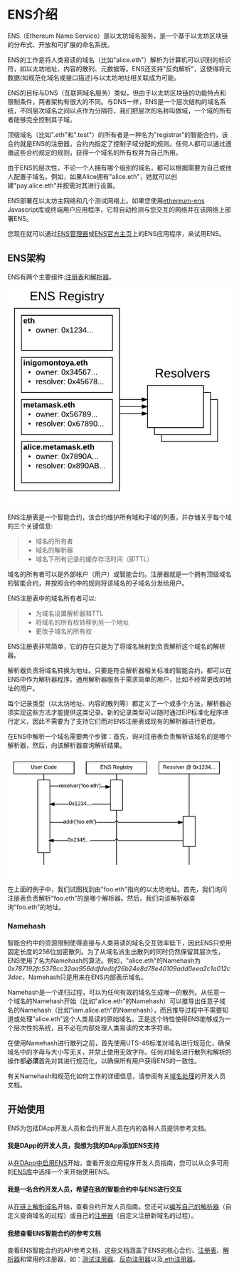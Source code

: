 # ENS介绍

ENS（Ethereum Name Service）是以太坊域名服务，是一个基于以太坊区块链的分布式、开放和可扩展的命名系统。

ENS的工作是将人类易读的域名（比如"alice.eth"）解析为计算机可以识别的标识符，如以太坊地址、内容的散列、元数据等。ENS还支持"反向解析"，这使得将元数据(如规范化域名或接口描述)与以太坊地址相关联成为可能。

ENS的目标与DNS（互联网域名服务）类似，但由于以太坊区块链的功能特点和限制条件，两者架构有很大的不同。与DNS一样，ENS是一个层次结构的域名系统，不同层次域名之间以点作为分隔符，我们把层次的名称叫做域，一个域的所有者能够完全控制其子域。

顶级域名（比如".eth"和".test"）的所有者是一种名为"registrar"的智能合约，该合约就是ENS的注册器，合约内指定了控制子域分配的规则。任何人都可以通过遵循这些合约规定的规则，获得一个域名的所有权并为自己所用。

由于ENS的层次性，不论一个人拥有哪个级别的域名，都可以根据需要为自己或他人配置子域名。例如，如果Alice拥有"alice.eth"，她就可以创建"pay.alice.eth"并按需对其进行设置。

ENS部署在以太坊主网络和几个测试网络上。如果您使用[ethereum-ens](https://www.npmjs.com/package/ethereum-ens) Javascript库或终端用户应用程序，它将自动检测与您交互的网络并在该网络上部署ENS。

您现在就可以通过[ENS管理器](https://manager.ens.domains/)或[ENS官方主页](https://ens.domains/)上的ENS应用程序，来试用ENS。

## ENS架构

ENS有两个主要组件:[注册表](contract-api-reference/ens.md)和[解析器](contract-api-reference/publicresolver.md)。

![](.gitbook/assets/ens-architecture.png)

ENS注册表是一个智能合约，该合约维护所有域和子域的列表，并存储关于每个域的三个关键信息:

> * 域名的所有者
> * 域名的解析器
> * 域名下所有记录的缓存存活时间（即TTL）

域名的所有者可以是外部帐户（用户）或智能合约。注册器就是一个拥有顶级域名的智能合约，并按照合约中的规则将该域名的子域名分发给用户。

ENS注册表中的域名所有者可以:

> * 为域名设置解析器和TTL
> * 将域名的所有权转移到另一个地址
> * 更改子域名的所有权

ENS注册表非常简单，它的存在只是为了将域名映射到负责解析这个域名的解析器。

解析器负责将域名转换为地址。只要是符合解析器相关标准的智能合约，都可以在ENS中作为解析器程序。通用解析器服务于需求简单的用户，比如不经常更改的地址的用户。

每个记录类型（以太坊地址、内容的散列等）都定义了一个或多个方法，解析器必须实现这些方法才能提供这类记录。新的记录类型可以随时通过EIP标准化程序进行定义，因此不需要为了支持它们而对ENS注册表或现有的解析器进行更改。

在ENS中解析一个域名需要两个步骤：首先，询问注册表负责解析该域名的是哪个解析器，然后，向该解析器查询解析结果。

![](.gitbook/assets/ens-resolving.png)

在上面的例子中，我们试图找到由"foo.eth"指向的以太坊地址。首先，我们询问注册表负责解析“foo.eth”的是哪个解析器。然后，我们向该解析器查询“foo.eth”的地址。

### Namehash

智能合约中的资源限制使得直接与人类易读的域名交互效率低下，因此ENS只使用固定长度的256位加密散列。为了从域名派生出散列的同时仍然保留其层次性，ENS使用了名为Namehash的算法。例如，"alice.eth"的Namehash为 _0x787192fc5378cc32aa956ddfdedbf26b24e8d78e40109add0eea2c1a012c3dec_，Namehash只是用来在ENS内部表示域名。

Namehash是一个递归过程，可以为任何有效的域名生成唯一的散列。从任意一个域名的Namehash开始（比如"alice.eth"的Namehash）可以推导出任意子域名的Namehash（比如"iam.alice.eth"的Namehash），而且推导过程中不需要知道或处理"alice.eth"这个人类易读的原始域名。正是这个特性使得ENS能够成为一个层次性的系统，且不必在内部处理人类易读的文本字符串。

在使用Namehash进行散列之前，首先使用UTS-46标准对域名进行规范化，确保域名中的字母与大小写无关，并禁止使用无效字符。任何对域名进行散列和解析的操作都**必须**首先对其进行规范化，以确保所有用户获得ENS的一致性。

有关Namehash和规范化如何工作的详细信息，请参阅有关[域名处理](contract-api-reference/name-processing.md)的开发人员文档。

## 开始使用

ENS为包括DApp开发人员和合约开发人员在内的各种人员提供参考文档。

#### 我是DApp的开发人员，我想为我的DApp添加ENS支持

从[在DApp中启用ENS](dapp-developer-guide/ens-enabling-your-dapp.md)开始，查看开发应用程序开发人员指南，您可以从众多可用的[ENS库](dapp-developer-guide/ens-libraries.md)中选择一个来开始使用ENS。

#### 我是一名合约开发人员，希望在我的智能合约中与ENS进行交互

从[在链上解析域名](contract-developer-guide/resolving-names-on-chain.md)开始，查看合约开发人员指南。您还可以[编写自己的解析器](contract-developer-guide/writing-a-resolver.md)（自定义查询域名的过程）或自己的[注册器](contract-developer-guide/writing-a-registrar.md)（自定义注册新域名的过程）。

#### 我想查看ENS智能合约的参考文档

查看ENS智能合约的API参考文档，这些文档涵盖了ENS的核心合约、[注册表](contract-api-reference/ens.md)、[解析器](contract-api-reference/publicresolver.md)和常用的注册器，如：[测试注册器](contract-api-reference/testregistrar.md)、[反向注册器](contract-api-reference/reverseregistrar.md)以及[.eth注册器](contract-api-reference/.eth-permanent-registrar/)。

